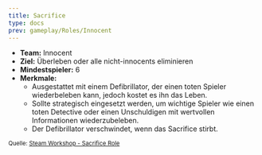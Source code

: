 ```yaml
---
title: Sacrifice
type: docs
prev: gameplay/Roles/Innocent
---
```


- **Team:** Innocent
- **Ziel:** Überleben oder alle nicht-innocents eliminieren
- **Mindestspieler:** 6
- **Merkmale:**
  - Ausgestattet mit einem Defibrillator, der einen toten Spieler wiederbeleben kann, jedoch kostet es ihn das Leben.
  - Sollte strategisch eingesetzt werden, um wichtige Spieler wie einen toten Detective oder einen Unschuldigen mit wertvollen Informationen wiederzubeleben.
  - Der Defibrillator verschwindet, wenn das Sacrifice stirbt.

<small>Quelle: [Steam Workshop - Sacrifice Role](https://steamcommunity.com/sharedfiles/filedetails/?id=2620700649)</small>
